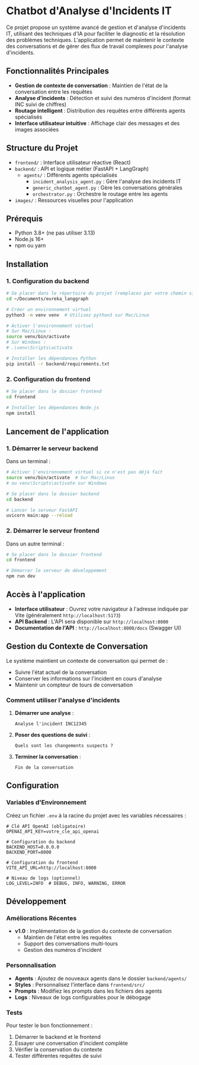# Chatbot d'Analyse d'Incidents IT

Ce projet propose un système avancé de gestion et d'analyse d'incidents IT, utilisant des techniques d'IA pour faciliter le diagnostic et la résolution des problèmes techniques. L'application permet de maintenir le contexte des conversations et de gérer des flux de travail complexes pour l'analyse d'incidents.

## Fonctionnalités Principales

- **Gestion de contexte de conversation** : Maintien de l'état de la conversation entre les requêtes
- **Analyse d'incidents** : Détection et suivi des numéros d'incident (format INC suivi de chiffres)
- **Routage intelligent** : Distribution des requêtes entre différents agents spécialisés
- **Interface utilisateur intuitive** : Affichage clair des messages et des images associées

## Structure du Projet

- `frontend/` : Interface utilisateur réactive (React)
- `backend/` : API et logique métier (FastAPI + LangGraph)
  - `agents/` : Différents agents spécialisés
    - `incident_analysis_agent.py` : Gère l'analyse des incidents IT
    - `generic_chatbot_agent.py` : Gère les conversations générales
    - `orchestrator.py` : Orchestre le routage entre les agents
- `images/` : Ressources visuelles pour l'application

## Prérequis

- Python 3.8+ (ne pas utiliser 3.13)
- Node.js 16+
- npm ou yarn

## Installation

### 1. Configuration du backend

```bash
# Se placer dans le répertoire du projet (remplacez par votre chemin si nécessaire)
cd ~/Documents/eureka_langgraph

# Créer un environnement virtuel
python3 -m venv venv  # Utilisez python3 sur Mac/Linux

# Activer l'environnement virtuel
# Sur Mac/Linux :
source venv/bin/activate
# Sur Windows :
# .\venv\Scripts\activate

# Installer les dépendances Python
pip install -r backend/requirements.txt
```

### 2. Configuration du frontend

```bash
# Se placer dans le dossier frontend
cd frontend

# Installer les dépendances Node.js
npm install
```

## Lancement de l'application

### 1. Démarrer le serveur backend

Dans un terminal :

```bash
# Activer l'environnement virtuel si ce n'est pas déjà fait
source venv/bin/activate  # Sur Mac/Linux
# ou venv\Scripts\activate sur Windows

# Se placer dans le dossier backend
cd backend

# Lancer le serveur FastAPI
uvicorn main:app --reload
```

### 2. Démarrer le serveur frontend

Dans un autre terminal :

```bash
# Se placer dans le dossier frontend
cd frontend

# Démarrer le serveur de développement
npm run dev
```

## Accès à l'application

- **Interface utilisateur** : Ouvrez votre navigateur à l'adresse indiquée par Vite (généralement `http://localhost:5173`)
- **API Backend** : L'API sera disponible sur `http://localhost:8000`
- **Documentation de l'API** : `http://localhost:8000/docs` (Swagger UI)

## Gestion du Contexte de Conversation

Le système maintient un contexte de conversation qui permet de :
- Suivre l'état actuel de la conversation
- Conserver les informations sur l'incident en cours d'analyse
- Maintenir un compteur de tours de conversation

### Comment utiliser l'analyse d'incidents

1. **Démarrer une analyse** : 
   ```
   Analyse l'incident INC12345
   ```
2. **Poser des questions de suivi** :
   ```
   Quels sont les changements suspects ?
   ```
3. **Terminer la conversation** :
   ```
   Fin de la conversation
   ```

## Configuration

### Variables d'Environnement

Créez un fichier `.env` à la racine du projet avec les variables nécessaires :

```env
# Clé API OpenAI (obligatoire)
OPENAI_API_KEY=votre_cle_api_openai

# Configuration du backend
BACKEND_HOST=0.0.0.0
BACKEND_PORT=8000

# Configuration du frontend
VITE_API_URL=http://localhost:8000

# Niveau de logs (optionnel)
LOG_LEVEL=INFO  # DEBUG, INFO, WARNING, ERROR
```

## Développement

### Améliorations Récentes

- **v1.0** : Implémentation de la gestion du contexte de conversation
  - Maintien de l'état entre les requêtes
  - Support des conversations multi-tours
  - Gestion des numéros d'incident

### Personnalisation

- **Agents** : Ajoutez de nouveaux agents dans le dossier `backend/agents/`
- **Styles** : Personnalisez l'interface dans `frontend/src/`
- **Prompts** : Modifiez les prompts dans les fichiers des agents
- **Logs** : Niveaux de logs configurables pour le débogage

### Tests

Pour tester le bon fonctionnement :
1. Démarrer le backend et le frontend
2. Essayer une conversation d'incident complète
3. Vérifier la conservation du contexte
4. Tester différentes requêtes de suivi

